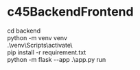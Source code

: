 # c45BackendFrontend

cd backend <br>
python -m venv venv <br>
.\venv\Scripts\activate\ <br>
pip install -r requirement.txt <br>
python -m flask --app .\app.py run <br>
